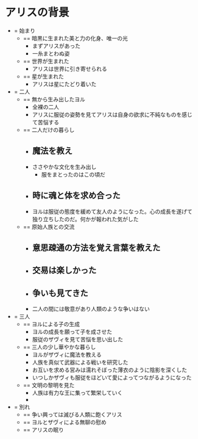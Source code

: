 # アリスの背景
- = 始まり
  - == 暗黒に生まれた美と力の化身、唯一の光
    - まずアリスがあった
    - 一糸まとわぬ姿
  - == 世界が生まれた
    - アリスは世界に引き寄せられる
  - == 星が生まれた
    - アリスは星にたどり着いた
- = 二人
  - == 無から生み出したヨル
    - 全裸の二人
    - アリスに服従の姿勢を見てアリスは自身の欲求に不純なものを感じて苦悩する
  - == 二人だけの暮らし
    - 魔法を教え
      - 
    - ささやかな文化を生み出し
      - 服をまとったのはこの頃だ
    - 時に魂と体を求め合った
      - 
    - ヨルは服従の態度を緩めて友人のようになった。心の成長を遂げて独り立ちしたのだ。何かが報われた気がした
  - == 原始人族との交流
    - 意思疎通の方法を覚え言葉を教えた
      - 
    - 交易は楽しかった
      - 
    - 争いも見てきた
      - 
    - 二人の間には敬意があり人類のような争いはない
- = 三人
  - == ヨルによる子の生成
    - ヨルの成長を願って子を成させた
    - 服従のザヴィを見て苦悩を思い出した
  - == 三人の少し華やかな暮らし
    - ヨルがザヴィに魔法を教える
    - 人族を真似て武器による戦いを研究した
    - お互いを求める営みは濡れそぼった薄衣のように陰影を深くした
    - いつしかザヴィも服従をほどいて愛によってつながるようになった
  - == 文明の黎明を見た
    - 人族は有力な王に集って繁栄していく
    - 
- = 別れ
  - == 争い興っては滅びる人類に飽くアリス
  - == ヨルとザヴィによる無聊の慰め
  - == アリスの眠り
